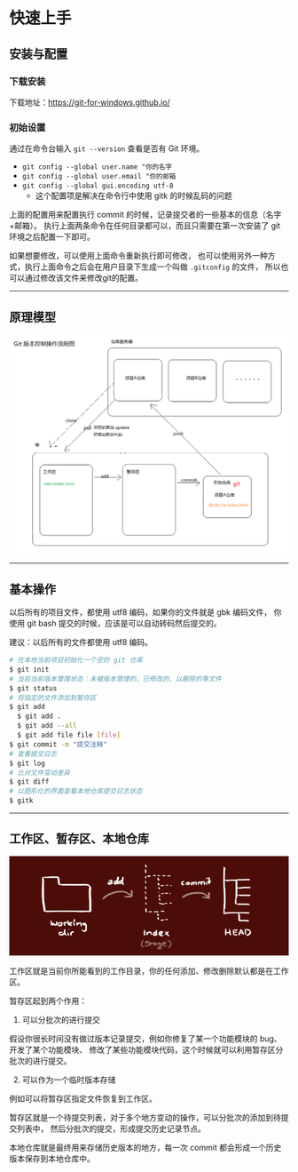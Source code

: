 # 快速上手

## 安装与配置

### 下载安装

下载地址：https://git-for-windows.github.io/

### 初始设置

通过在命令台输入 `git --version` 查看是否有 Git 环境。

- `git config --global user.name "你的名字`
- `git config --global user.email "你的邮箱`
- `git config --global gui.encoding utf-8`
  + 这个配置项是解决在命令行中使用 gitk 的时候乱码的问题

上面的配置用来配置执行 commit 的时候，记录提交者的一些基本的信息（名字+邮箱）。
执行上面两条命令在任何目录都可以，而且只需要在第一次安装了 git 环境之后配置一下即可。

如果想要修改，可以使用上面命令重新执行即可修改，
也可以使用另外一种方式，执行上面命令之后会在用户目录下生成一个叫做 `.gitconfig` 的文件，
所以也可以通过修改该文件来修改git的配置。

---

## 原理模型

<img src="img/git交互流程.png" width="800" alt="">

---

## 基本操作

以后所有的项目文件，都使用 utf8 编码，如果你的文件就是 gbk 编码文件，
你使用 git bash 提交的时候，应该是可以自动转码然后提交的。

建议：以后所有的文件都使用 utf8 编码。

```bash
# 在本地当前项目初始化一个空的 git 仓库
$ git init
# 当前当前版本管理状态：未被版本管理的，已修改的、以删除的等文件
$ git status
# 将指定的文件添加到暂存区
$ git add
  $ git add .
  $ git add --all
  $ git add file file [file]
$ git commit -m "提交注释"
# 查看提交日志
$ git log
# 比对文件变动差异
$ git diff
# 以图形化的界面查看本地仓库提交日志状态
$ gitk
```

---

## 工作区、暂存区、本地仓库

![trees](img/trees.png)

工作区就是当前你所能看到的工作目录，你的任何添加、修改删除默认都是在工作区。

暂存区起到两个作用：

1. 可以分批次的进行提交

  假设你很长时间没有做过版本记录提交，例如你修复了某一个功能模块的 bug、开发了某个功能模块、
  修改了某些功能模块代码，这个时候就可以利用暂存区分批次的进行提交。

2. 可以作为一个临时版本存储
  
  例如可以将暂存区指定文件恢复到工作区。

暂存区就是一个待提交列表，对于多个地方变动的操作，可以分批次的添加到待提交列表中，
然后分批次的提交，形成提交历史记录节点。

本地仓库就是最终用来存储历史版本的地方，每一次 commit 都会形成一个历史版本保存到本地仓库中。
